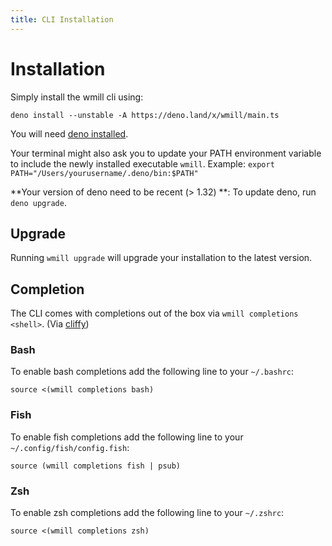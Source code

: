 ```yaml
---
title: CLI Installation
---
```


# Installation

Simply install the wmill cli using:

`deno install --unstable -A https://deno.land/x/wmill/main.ts`

You will need
[deno installed](https://deno.land/manual@v1.30.3/getting_started/installation).

Your terminal might also ask you to update your PATH environment variable to include the newly installed executable `wmill`. Example: `export PATH="/Users/yourusername/.deno/bin:$PATH"`

**Your version of deno need to be recent (> 1.32) **: To update deno, run `deno upgrade`.

## Upgrade

Running `wmill upgrade` will upgrade your installation to the latest version.

## Completion

The CLI comes with completions out of the box via `wmill completions <shell>`.
(Via [cliffy](https://cliffy.io/))

### Bash

To enable bash completions add the following line to your `~/.bashrc`:

```
source <(wmill completions bash)
```

### Fish

To enable fish completions add the following line to your
`~/.config/fish/config.fish`:

```
source (wmill completions fish | psub)
```

### Zsh

To enable zsh completions add the following line to your `~/.zshrc`:

```
source <(wmill completions zsh)
```
